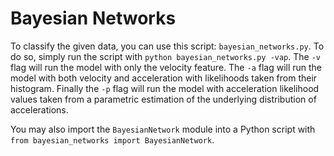 # Bayesian Networks


To classify the given data, you can use this script: `bayesian_networks.py`. To do so, simply run the script with `python bayesian_networks.py -vap`. The `-v` flag will run the model with only the velocity feature. The `-a` flag will run the model with both velocity and acceleration with likelihoods taken from their histogram. Finally the `-p` flag will run the model with acceleration likelihood values taken from a parametric estimation of the underlying distribution of accelerations.

You may also import the `BayesianNetwork` module into a Python script with `from bayesian_networks import BayesianNetwork`.